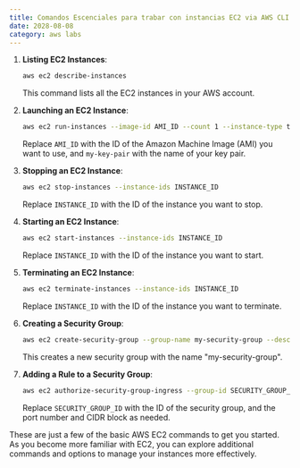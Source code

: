 ```yaml
---
title: Comandos Escenciales para trabar con instancias EC2 via AWS CLI
date: 2028-08-08
category: aws labs
---
```


1. **Listing EC2 Instances**:
   ```bash
   aws ec2 describe-instances
   ```
   This command lists all the EC2 instances in your AWS account.

2. **Launching an EC2 Instance**:
   ```bash
   aws ec2 run-instances --image-id AMI_ID --count 1 --instance-type t2.micro --key-name my-key-pair
   ```
   Replace `AMI_ID` with the ID of the Amazon Machine Image (AMI) you want to use, and `my-key-pair` with the name of your key pair.

3. **Stopping an EC2 Instance**:
   ```bash
   aws ec2 stop-instances --instance-ids INSTANCE_ID
   ```
   Replace `INSTANCE_ID` with the ID of the instance you want to stop.

4. **Starting an EC2 Instance**:
   ```bash
   aws ec2 start-instances --instance-ids INSTANCE_ID
   ```
   Replace `INSTANCE_ID` with the ID of the instance you want to start.

5. **Terminating an EC2 Instance**:
   ```bash
   aws ec2 terminate-instances --instance-ids INSTANCE_ID
   ```
   Replace `INSTANCE_ID` with the ID of the instance you want to terminate.

6. **Creating a Security Group**:
   ```bash
   aws ec2 create-security-group --group-name my-security-group --description "My security group"
   ```
   This creates a new security group with the name "my-security-group".

7. **Adding a Rule to a Security Group**:
   ```bash
   aws ec2 authorize-security-group-ingress --group-id SECURITY_GROUP_ID --protocol tcp --port 22 --cidr 0.0.0.0/0
   ```
   Replace `SECURITY_GROUP_ID` with the ID of the security group, and the port number and CIDR block as needed.

These are just a few of the basic AWS EC2 commands to get you started. As you become more familiar with EC2, you can explore additional commands and options to manage your instances more effectively.